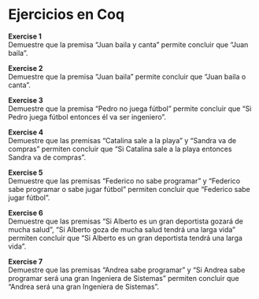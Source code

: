 # Ejercicios en Coq


**Exercise 1**  
Demuestre que la premisa “Juan baila y canta” permite concluir que “Juan baila”.

**Exercise 2**  
Demuestre que la premisa “Juan baila” permite concluir que “Juan baila o canta”.

**Exercise 3**  
Demuestre que la premisa “Pedro no juega fútbol” permite concluir que “Si Pedro juega fútbol entonces él va ser ingeniero”.

**Exercise 4**  
Demuestre que las premisas “Catalina sale a la playa” y “Sandra va de compras” permiten concluir que “Si Catalina sale a la playa entonces Sandra va de compras”.

**Exercise 5**  
Demuestre que las premisas “Federico no sabe programar” y “Federico sabe programar o sabe jugar fútbol” permiten concluir que “Federico sabe jugar fútbol”.

**Exercise 6**  
Demuestre que las premisas “Si Alberto es un gran deportista gozará de mucha salud”, “Si Alberto goza de mucha salud tendrá una larga vida” permiten concluir que “Si Alberto es un gran deportista tendrá una larga vida”.

**Exercise 7**  
Demuestre que las premisas “Andrea sabe programar” y “Si Andrea sabe programar será una gran Ingeniera de Sistemas” permiten concluir que “Andrea será una gran Ingeniera de Sistemas”.